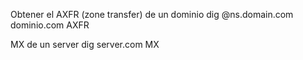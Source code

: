 Obtener el AXFR (zone transfer) de un dominio
dig @ns.domain.com dominio.com AXFR


MX de un server
dig server.com MX
